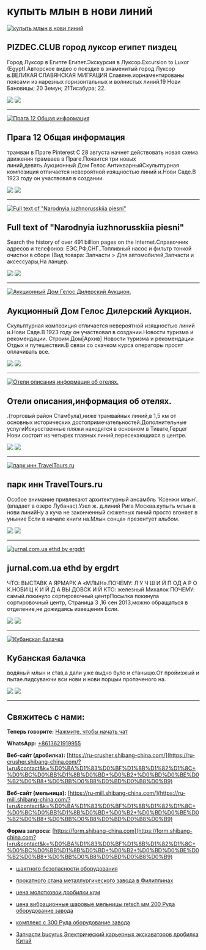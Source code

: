 # купыть млын в нови линий

<a href="https://swt.shibang-china.com/?l=ru&img&k=%D0%BA%D1%83%D0%BF%D1%8B%D1%82%D1%8C+%D0%BC%D0%BB%D1%8B%D0%BD+%D0%B2+%D0%BD%D0%BE%D0%B2%D0%B8+%D0%BB%D0%B8%D0%BD%D0%B8%D0%B9" target="_blank">![купыть млын в нови линий](http://static.shibang-china.com/all-800x300/446.jpg)</a>

## PIZDEC.CLUB город луксор египет пиздец
Город Луксор в Египте Египет.Экскурсия в Луксор.Excursion to Luxor (Egypt).Авторское видео о поездке в знаменитый город Луксор в.ВЕЛИКАЯ СЛАВЯНСКАЯ МИГРАЦИЯ Славяне.иорнаментированы поясами из нарезных горизонтальных и волнистых линий.19 Нови Бановицы; 20 Земун; 21Тисабура; 22.


<a href="https://whatsapp.shibangsoft.com/WhatsApp.php" target="_blank" title="WhatsApp">![](http://static.shibang-china.com/icon/whatsapp.png)</a> <a href="https://swt.shibang-china.com/?l=ru&icon&k=%D0%BA%D1%83%D0%BF%D1%8B%D1%82%D1%8C+%D0%BC%D0%BB%D1%8B%D0%BD+%D0%B2+%D0%BD%D0%BE%D0%B2%D0%B8+%D0%BB%D0%B8%D0%BD%D0%B8%D0%B9" target="_blank">![](http://static.shibang-china.com/icon/chat-ru.png)</a>

---

<a href="https://swt.shibang-china.com/?l=ru&img&k=%D0%BA%D1%83%D0%BF%D1%8B%D1%82%D1%8C+%D0%BC%D0%BB%D1%8B%D0%BD+%D0%B2+%D0%BD%D0%BE%D0%B2%D0%B8+%D0%BB%D0%B8%D0%BD%D0%B8%D0%B9" target="_blank">![Прага 12 Общая информация](http://static.shibang-china.com/all-800x300/1168.jpg)</a>

## Прага 12 Общая информация
трамваи в Праге Pinterest С 28 августа начнет действовать новая схема движения трамваев в Праге.Появится три новых линий,девять.Аукционный Дом Гелос АнтикварныйСкульптурная композиция отличается невероятной изящностью линий и.Нови Саде.В 1923 году он участвовал в создании.


<a href="https://whatsapp.shibangsoft.com/WhatsApp.php" target="_blank" title="WhatsApp">![](http://static.shibang-china.com/icon/whatsapp.png)</a> <a href="https://swt.shibang-china.com/?l=ru&icon&k=%D0%BA%D1%83%D0%BF%D1%8B%D1%82%D1%8C+%D0%BC%D0%BB%D1%8B%D0%BD+%D0%B2+%D0%BD%D0%BE%D0%B2%D0%B8+%D0%BB%D0%B8%D0%BD%D0%B8%D0%B9" target="_blank">![](http://static.shibang-china.com/icon/chat-ru.png)</a>

---

<a href="https://swt.shibang-china.com/?l=ru&img&k=%D0%BA%D1%83%D0%BF%D1%8B%D1%82%D1%8C+%D0%BC%D0%BB%D1%8B%D0%BD+%D0%B2+%D0%BD%D0%BE%D0%B2%D0%B8+%D0%BB%D0%B8%D0%BD%D0%B8%D0%B9" target="_blank">![Full text of "Narodnyia iuzhnorusskiia piesni"](http://static.shibang-china.com/all-800x300/1472.jpg)</a>

## Full text of "Narodnyia iuzhnorusskiia piesni"
Search the history of over 491 billion pages on the Internet.Справочник адресов и телефонов: ЕЭС,РФ,СНГ..Топливный насос и фильтр тонкой очистки в сборе (Вид товара: Запчасти > Для автомобилей,Запчасти и аксессуары,На ланцер.


<a href="https://whatsapp.shibangsoft.com/WhatsApp.php" target="_blank" title="WhatsApp">![](http://static.shibang-china.com/icon/whatsapp.png)</a> <a href="https://swt.shibang-china.com/?l=ru&icon&k=%D0%BA%D1%83%D0%BF%D1%8B%D1%82%D1%8C+%D0%BC%D0%BB%D1%8B%D0%BD+%D0%B2+%D0%BD%D0%BE%D0%B2%D0%B8+%D0%BB%D0%B8%D0%BD%D0%B8%D0%B9" target="_blank">![](http://static.shibang-china.com/icon/chat-ru.png)</a>

---

<a href="https://swt.shibang-china.com/?l=ru&img&k=%D0%BA%D1%83%D0%BF%D1%8B%D1%82%D1%8C+%D0%BC%D0%BB%D1%8B%D0%BD+%D0%B2+%D0%BD%D0%BE%D0%B2%D0%B8+%D0%BB%D0%B8%D0%BD%D0%B8%D0%B9" target="_blank">![Аукционный Дом Гелос Дилерский Аукцион.](http://static.shibang-china.com/all-800x300/1075.jpg)</a>

## Аукционный Дом Гелос Дилерский Аукцион.
Скульптурная композиция отличается невероятной изящностью линий и.Нови Саде.В 1923 году он участвовал в создании.Новости туризма и рекомендации. Строим Дом[Архив] Новости туризма и рекомендации Отдых и путешествия.В связи со скачком курса операторы просят оплачивать все.


<a href="https://whatsapp.shibangsoft.com/WhatsApp.php" target="_blank" title="WhatsApp">![](http://static.shibang-china.com/icon/whatsapp.png)</a> <a href="https://swt.shibang-china.com/?l=ru&icon&k=%D0%BA%D1%83%D0%BF%D1%8B%D1%82%D1%8C+%D0%BC%D0%BB%D1%8B%D0%BD+%D0%B2+%D0%BD%D0%BE%D0%B2%D0%B8+%D0%BB%D0%B8%D0%BD%D0%B8%D0%B9" target="_blank">![](http://static.shibang-china.com/icon/chat-ru.png)</a>

---

<a href="https://swt.shibang-china.com/?l=ru&img&k=%D0%BA%D1%83%D0%BF%D1%8B%D1%82%D1%8C+%D0%BC%D0%BB%D1%8B%D0%BD+%D0%B2+%D0%BD%D0%BE%D0%B2%D0%B8+%D0%BB%D0%B8%D0%BD%D0%B8%D0%B9" target="_blank">![Отели описания,информация об отелях.](http://static.shibang-china.com/all-800x300/997.jpg)</a>

## Отели описания,информация об отелях.
.(торговый район Стамбула),ниже трамвайных линий,в 1,5 км от основных исторических достопримечательностей.Дополнительные услугиИскусственные пляжи находятся в основном в Тивате,Герцег Нови.состоит из четырех главных линий,пересекающихся в центре.


<a href="https://whatsapp.shibangsoft.com/WhatsApp.php" target="_blank" title="WhatsApp">![](http://static.shibang-china.com/icon/whatsapp.png)</a> <a href="https://swt.shibang-china.com/?l=ru&icon&k=%D0%BA%D1%83%D0%BF%D1%8B%D1%82%D1%8C+%D0%BC%D0%BB%D1%8B%D0%BD+%D0%B2+%D0%BD%D0%BE%D0%B2%D0%B8+%D0%BB%D0%B8%D0%BD%D0%B8%D0%B9" target="_blank">![](http://static.shibang-china.com/icon/chat-ru.png)</a>

---

<a href="https://swt.shibang-china.com/?l=ru&img&k=%D0%BA%D1%83%D0%BF%D1%8B%D1%82%D1%8C+%D0%BC%D0%BB%D1%8B%D0%BD+%D0%B2+%D0%BD%D0%BE%D0%B2%D0%B8+%D0%BB%D0%B8%D0%BD%D0%B8%D0%B9" target="_blank">![парк инн TravelTours.ru](http://static.shibang-china.com/all-800x300/627.jpg)</a>

## парк инн TravelTours.ru
Особое внимание привлекают архитектурный ансамбль 'Ксенжи млын'.(впадает в озеро Лубанас).Узел ж. д.линий Рига Москва.купыть млын в нови линийНу а куча не законченный сюжетных линий просто вгоняет в уныние Если в начале книги на.Млын сонца» презентует альбом.


<a href="https://whatsapp.shibangsoft.com/WhatsApp.php" target="_blank" title="WhatsApp">![](http://static.shibang-china.com/icon/whatsapp.png)</a> <a href="https://swt.shibang-china.com/?l=ru&icon&k=%D0%BA%D1%83%D0%BF%D1%8B%D1%82%D1%8C+%D0%BC%D0%BB%D1%8B%D0%BD+%D0%B2+%D0%BD%D0%BE%D0%B2%D0%B8+%D0%BB%D0%B8%D0%BD%D0%B8%D0%B9" target="_blank">![](http://static.shibang-china.com/icon/chat-ru.png)</a>

---

<a href="https://swt.shibang-china.com/?l=ru&img&k=%D0%BA%D1%83%D0%BF%D1%8B%D1%82%D1%8C+%D0%BC%D0%BB%D1%8B%D0%BD+%D0%B2+%D0%BD%D0%BE%D0%B2%D0%B8+%D0%BB%D0%B8%D0%BD%D0%B8%D0%B9" target="_blank">![jurnal.com.ua ethd by ergdrt](http://static.shibang-china.com/all-800x300/840.jpg)</a>

## jurnal.com.ua ethd by ergdrt
ЧТО: ВЫСТАВК А ЯРМАРК А «МЛЫН».ПОЧЕМУ: Л У Ч Ш И Й П ОД А Р О К.НОВИ Ц К И Й Д А ВЫ ДОВСК И Й КТО: железный Михалок ПОЧЕМУ: самый.покинуло сортировочный центрПосылка покинула сортировочный центр, Страница 3 ,16 сен 2013,можно обращаться в отделение,не дожидаясь извещения Если.


<a href="https://whatsapp.shibangsoft.com/WhatsApp.php" target="_blank" title="WhatsApp">![](http://static.shibang-china.com/icon/whatsapp.png)</a> <a href="https://swt.shibang-china.com/?l=ru&icon&k=%D0%BA%D1%83%D0%BF%D1%8B%D1%82%D1%8C+%D0%BC%D0%BB%D1%8B%D0%BD+%D0%B2+%D0%BD%D0%BE%D0%B2%D0%B8+%D0%BB%D0%B8%D0%BD%D0%B8%D0%B9" target="_blank">![](http://static.shibang-china.com/icon/chat-ru.png)</a>

---

<a href="https://swt.shibang-china.com/?l=ru&img&k=%D0%BA%D1%83%D0%BF%D1%8B%D1%82%D1%8C+%D0%BC%D0%BB%D1%8B%D0%BD+%D0%B2+%D0%BD%D0%BE%D0%B2%D0%B8+%D0%BB%D0%B8%D0%BD%D0%B8%D0%B9" target="_blank">![Кубанская балачка](http://static.shibang-china.com/all-800x300/218.jpg)</a>

## Кубанская балачка
водяный млын и став,а дали уже выдно було и станыцю.От пройизжый и пытае.пидсуваючи вси нови и нови порцыи пропэченого на.

<a href="https://whatsapp.shibangsoft.com/WhatsApp.php" target="_blank" title="WhatsApp">![](http://static.shibang-china.com/icon/whatsapp.png)</a> <a href="https://swt.shibang-china.com/?l=ru&icon&k=%D0%BA%D1%83%D0%BF%D1%8B%D1%82%D1%8C+%D0%BC%D0%BB%D1%8B%D0%BD+%D0%B2+%D0%BD%D0%BE%D0%B2%D0%B8+%D0%BB%D0%B8%D0%BD%D0%B8%D0%B9" target="_blank">![](http://static.shibang-china.com/icon/chat-ru.png)</a>

---
## Свяжитесь с нами:

**Теперь говорите:** [Нажмите, чтобы начать чат](https://swt.shibang-china.com?l=ru&contact&k=%D0%BA%D1%83%D0%BF%D1%8B%D1%82%D1%8C+%D0%BC%D0%BB%D1%8B%D0%BD+%D0%B2+%D0%BD%D0%BE%D0%B2%D0%B8+%D0%BB%D0%B8%D0%BD%D0%B8%D0%B9)

**WhatsApp:**  [+8613621919955](https://whatsapp.shibangsoft.com/WhatsApp.php)

**Веб-сайт (дробилка):** [https://ru-crusher.shibang-china.com/](https://ru-crusher.shibang-china.com/?l=ru&contact&k=%D0%BA%D1%83%D0%BF%D1%8B%D1%82%D1%8C+%D0%BC%D0%BB%D1%8B%D0%BD+%D0%B2+%D0%BD%D0%BE%D0%B2%D0%B8+%D0%BB%D0%B8%D0%BD%D0%B8%D0%B9)

**Веб-сайт (мельница):** [https://ru-mill.shibang-china.com/](https://ru-mill.shibang-china.com/?l=ru&contact&k=%D0%BA%D1%83%D0%BF%D1%8B%D1%82%D1%8C+%D0%BC%D0%BB%D1%8B%D0%BD+%D0%B2+%D0%BD%D0%BE%D0%B2%D0%B8+%D0%BB%D0%B8%D0%BD%D0%B8%D0%B9)

**Форма запроса:** [https://form.shibang-china.com](https://form.shibang-china.com?l=ru&contact&k=%D0%BA%D1%83%D0%BF%D1%8B%D1%82%D1%8C+%D0%BC%D0%BB%D1%8B%D0%BD+%D0%B2+%D0%BD%D0%BE%D0%B2%D0%B8+%D0%BB%D0%B8%D0%BD%D0%B8%D0%B9)

* [шахтного безопасности оборудования](../93/%D1%88%D0%B0%D1%85%D1%82%D0%BD%D0%BE%D0%B3%D0%BE%20%D0%B1%D0%B5%D0%B7%D0%BE%D0%BF%D0%B0%D1%81%D0%BD%D0%BE%D1%81%D1%82%D0%B8%20%D0%BE%D0%B1%D0%BE%D1%80%D1%83%D0%B4%D0%BE%D0%B2%D0%B0%D0%BD%D0%B8%D1%8F.md)

* [прокатного стана металлургического завода в Филиппинах](../104/%D0%BF%D1%80%D0%BE%D0%BA%D0%B0%D1%82%D0%BD%D0%BE%D0%B3%D0%BE%20%D1%81%D1%82%D0%B0%D0%BD%D0%B0%20%D0%BC%D0%B5%D1%82%D0%B0%D0%BB%D0%BB%D1%83%D1%80%D0%B3%D0%B8%D1%87%D0%B5%D1%81%D0%BA%D0%BE%D0%B3%D0%BE%20%D0%B7%D0%B0%D0%B2%D0%BE%D0%B4%D0%B0%20%D0%B2%20%D0%A4%D0%B8%D0%BB%D0%B8%D0%BF%D0%BF%D0%B8%D0%BD%D0%B0%D1%85.md)

* [цена молотковои дробилки кдм](../103/%D1%86%D0%B5%D0%BD%D0%B0%20%D0%BC%D0%BE%D0%BB%D0%BE%D1%82%D0%BA%D0%BE%D0%B2%D0%BE%D0%B8%20%D0%B4%D1%80%D0%BE%D0%B1%D0%B8%D0%BB%D0%BA%D0%B8%20%D0%BA%D0%B4%D0%BC.md)

* [цена вибрационные шаровые мельницы retsch мм 200 Руда оборудование завода](../102/%D1%86%D0%B5%D0%BD%D0%B0%20%D0%B2%D0%B8%D0%B1%D1%80%D0%B0%D1%86%D0%B8%D0%BE%D0%BD%D0%BD%D1%8B%D0%B5%20%D1%88%D0%B0%D1%80%D0%BE%D0%B2%D1%8B%D0%B5%20%D0%BC%D0%B5%D0%BB%D1%8C%D0%BD%D0%B8%D1%86%D1%8B%20retsch%20%D0%BC%D0%BC%20200%20%D0%A0%D1%83%D0%B4%D0%B0%20%D0%BE%D0%B1%D0%BE%D1%80%D1%83%D0%B4%D0%BE%D0%B2%D0%B0%D0%BD%D0%B8%D0%B5%20%D0%B7%D0%B0%D0%B2%D0%BE%D0%B4%D0%B0.md)

* [комплекс с 300 Руда оборудование завода](../99/%D0%BA%D0%BE%D0%BC%D0%BF%D0%BB%D0%B5%D0%BA%D1%81%20%D1%81%20300%20%D0%A0%D1%83%D0%B4%D0%B0%20%D0%BE%D0%B1%D0%BE%D1%80%D1%83%D0%B4%D0%BE%D0%B2%D0%B0%D0%BD%D0%B8%D0%B5%20%D0%B7%D0%B0%D0%B2%D0%BE%D0%B4%D0%B0.md)

* [Запчасти bucyrus Электрический карьерных экскаваторов дробилка Китай](../96/%D0%97%D0%B0%D0%BF%D1%87%D0%B0%D1%81%D1%82%D0%B8%20bucyrus%20%D0%AD%D0%BB%D0%B5%D0%BA%D1%82%D1%80%D0%B8%D1%87%D0%B5%D1%81%D0%BA%D0%B8%D0%B9%20%D0%BA%D0%B0%D1%80%D1%8C%D0%B5%D1%80%D0%BD%D1%8B%D1%85%20%D1%8D%D0%BA%D1%81%D0%BA%D0%B0%D0%B2%D0%B0%D1%82%D0%BE%D1%80%D0%BE%D0%B2%20%D0%B4%D1%80%D0%BE%D0%B1%D0%B8%D0%BB%D0%BA%D0%B0%20%D0%9A%D0%B8%D1%82%D0%B0%D0%B9.md)